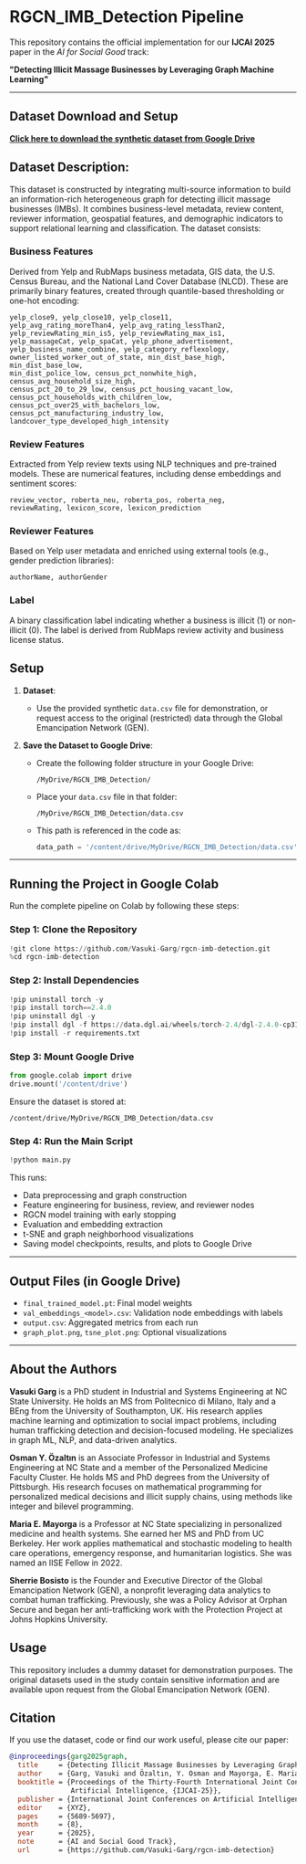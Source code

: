 # RGCN_IMB_Detection Pipeline

This repository contains the official implementation for our **IJCAI 2025** paper in the *AI for Social Good* track:

**"Detecting Illicit Massage Businesses by Leveraging Graph Machine Learning"**

---

## Dataset Download and Setup
**[Click here to download the synthetic dataset from Google Drive](https://drive.google.com/file/d/1bJYk59VQZ-2zDdBYdY5jjmTtVIBeZjAK/view?usp=sharing)**

## Dataset Description:
This dataset is constructed by integrating multi-source information to build an information-rich heterogeneous graph for detecting illicit massage businesses (IMBs). It combines business-level metadata, review content, reviewer information, geospatial features, and demographic indicators to support relational learning and classification.
The dataset consists:

### Business Features
Derived from Yelp and RubMaps business metadata, GIS data, the U.S. Census Bureau, and the National Land Cover Database (NLCD). These are primarily binary features, created through quantile-based thresholding or one-hot encoding:
```
yelp_close9, yelp_close10, yelp_close11, 
yelp_avg_rating_moreThan4, yelp_avg_rating_lessThan2, 
yelp_reviewRating_min_is5, yelp_reviewRating_max_is1, 
yelp_massageCat, yelp_spaCat, yelp_phone_advertisement, 
yelp_business_name_combine, yelp_category_reflexology, 
owner_listed_worker_out_of_state, min_dist_base_high, min_dist_base_low, 
min_dist_police_low, census_pct_nonwhite_high, census_avg_household_size_high, 
census_pct_20_to_29_low, census_pct_housing_vacant_low, 
census_pct_households_with_children_low, census_pct_over25_with_bachelors_low, 
census_pct_manufacturing_industry_low, landcover_type_developed_high_intensity
```
### Review Features
Extracted from Yelp review texts using NLP techniques and pre-trained models. These are numerical features, including dense embeddings and sentiment scores:
```
review_vector, roberta_neu, roberta_pos, roberta_neg, 
reviewRating, lexicon_score, lexicon_prediction
```
### Reviewer Features
Based on Yelp user metadata and enriched using external tools (e.g., gender prediction libraries):
```
authorName, authorGender
```
### Label
A binary classification label indicating whether a business is illicit (1) or non-illicit (0). The label is derived from RubMaps review activity and business license status.

## Setup

1. **Dataset**:
   - Use the provided synthetic `data.csv` file for demonstration, or request access to the original (restricted) data through the Global Emancipation Network (GEN).

2. **Save the Dataset to Google Drive**:
   - Create the following folder structure in your Google Drive:
     ```
     /MyDrive/RGCN_IMB_Detection/
     ```
   - Place your `data.csv` file in that folder:
     ```
     /MyDrive/RGCN_IMB_Detection/data.csv
     ```
   - This path is referenced in the code as:
     ```python
     data_path = '/content/drive/MyDrive/RGCN_IMB_Detection/data.csv'
     ```

---

## Running the Project in Google Colab

Run the complete pipeline on Colab by following these steps:

### Step 1: Clone the Repository
```python
!git clone https://github.com/Vasuki-Garg/rgcn-imb-detection.git
%cd rgcn-imb-detection
```

### Step 2: Install Dependencies
```python
!pip uninstall torch -y
!pip install torch==2.4.0
!pip uninstall dgl -y
!pip install dgl -f https://data.dgl.ai/wheels/torch-2.4/dgl-2.4.0-cp311-cp311-manylinux1_x86_64.whl
!pip install -r requirements.txt
```

### Step 3: Mount Google Drive
```python
from google.colab import drive
drive.mount('/content/drive')
```
Ensure the dataset is stored at:
```
/content/drive/MyDrive/RGCN_IMB_Detection/data.csv
```

### Step 4: Run the Main Script
```python
!python main.py
```

This runs:
- Data preprocessing and graph construction
- Feature engineering for business, review, and reviewer nodes
- RGCN model training with early stopping
- Evaluation and embedding extraction
- t-SNE and graph neighborhood visualizations
- Saving model checkpoints, results, and plots to Google Drive

---

## Output Files (in Google Drive)
- `final_trained_model.pt`: Final model weights
- `val_embeddings_<model>.csv`: Validation node embeddings with labels
- `output.csv`: Aggregated metrics from each run
- `graph_plot.png`, `tsne_plot.png`: Optional visualizations

---

## About the Authors
**Vasuki Garg** is a PhD student in Industrial and Systems Engineering at NC State University. He holds an MS from Politecnico di Milano, Italy and a BEng from the University of Southampton, UK. His research applies machine learning and optimization to social impact problems, including human trafficking detection and decision-focused modeling. He specializes in graph ML, NLP, and data-driven analytics.

**Osman Y. Özaltın** is an Associate Professor in Industrial and Systems Engineering at NC State and a member of the Personalized Medicine Faculty Cluster. He holds MS and PhD degrees from the University of Pittsburgh. His research focuses on mathematical programming for personalized medical decisions and illicit supply chains, using methods like integer and bilevel programming.

**Maria E. Mayorga** is a Professor at NC State specializing in personalized medicine and health systems. She earned her MS and PhD from UC Berkeley. Her work applies mathematical and stochastic modeling to health care operations, emergency response, and humanitarian logistics. She was named an IISE Fellow in 2022.

**Sherrie Bosisto** is the Founder and Executive Director of the Global Emancipation Network (GEN), a nonprofit leveraging data analytics to combat human trafficking. Previously, she was a Policy Advisor at Orphan Secure and began her anti-trafficking work with the Protection Project at Johns Hopkins University.

## Usage
This repository includes a dummy dataset for demonstration purposes. The original datasets used in the study contain sensitive information and are available upon request from the Global Emancipation Network (GEN).

## Citation

If you use the dataset, code or find our work useful, please cite our paper:

```bibtex
@inproceedings{garg2025graph,
  title     = {Detecting Illicit Massage Businesses by Leveraging Graph Machine Learning},
  author    = {Garg, Vasuki and Özaltın, Y. Osman and Mayorga, E. Maria and Bosisto, Sherrie},
  booktitle = {Proceedings of the Thirty-Fourth International Joint Conference on
               Artificial Intelligence, {IJCAI-25}},
  publisher = {International Joint Conferences on Artificial Intelligence Organization},
  editor    = {XYZ},
  pages     = {5689-5697},
  month     = {8},
  year      = {2025},
  note      = {AI and Social Good Track},
  url       = {https://github.com/Vasuki-Garg/rgcn-imb-detection}
```


